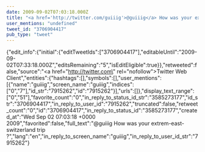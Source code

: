 ```yaml
---
date: 2009-09-02T07:03:18.000Z
title: "<a href='http://twitter.com/guiiig'>@guiiig</a> How was your extrem-east-switzerland trip ?″"
user_mentions: "undefined"
tweet_id: "3706904417"
pub_type: "tweet"
---
```

{"edit_info":{"initial":{"editTweetIds":["3706904417"],"editableUntil":"2009-09-02T07:33:18.000Z","editsRemaining":"5","isEditEligible":true}},"retweeted":false,"source":"<a href=\"http://twitter.com\" rel=\"nofollow\">Twitter Web Client</a>","entities":{"hashtags":[],"symbols":[],"user_mentions":[{"name":"guiiig","screen_name":"guiiig","indices":["0","7"],"id_str":"7915262","id":"7915262"}],"urls":[]},"display_text_range":["0","51"],"favorite_count":"0","in_reply_to_status_id_str":"3585273177","id_str":"3706904417","in_reply_to_user_id":"7915262","truncated":false,"retweet_count":"0","id":"3706904417","in_reply_to_status_id":"3585273177","created_at":"Wed Sep 02 07:03:18 +0000 2009","favorited":false,"full_text":"@guiiig How was your extrem-east-switzerland trip ?","lang":"en","in_reply_to_screen_name":"guiiig","in_reply_to_user_id_str":"7915262"}
